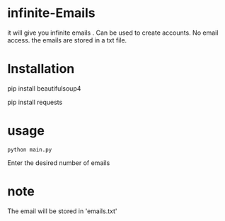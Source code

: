 # infinite-Emails

it will give you infinite emails . Can be used to create accounts. No email access. the emails are stored in a txt file.

# Installation
pip install beautifulsoup4

pip install requests

# usage

```python main.py```

Enter the desired number of emails

# note

The email will be stored in 'emails.txt'

